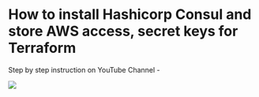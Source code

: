 # How to install Hashicorp Consul and store AWS access, secret keys for Terraform

Step by step instruction on YouTube Channel -

[![](http://img.youtube.com/vi/9uuQsT3kxvQ/0.jpg)](http://www.youtube.com/watch?v=9uuQsT3kxvQ "")



